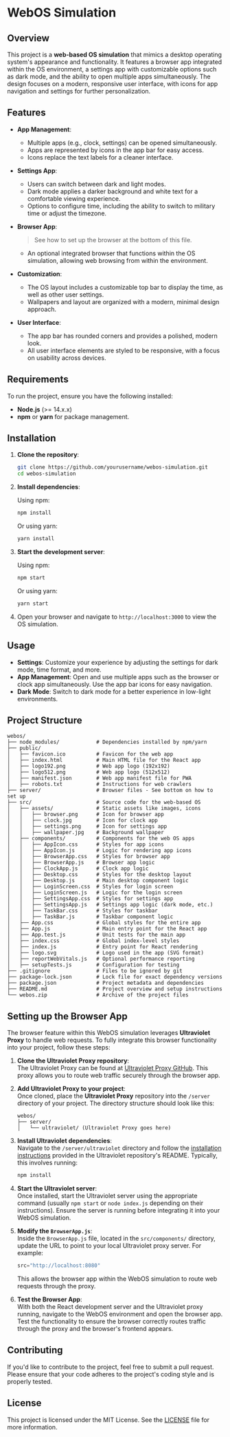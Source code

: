 # WebOS Simulation

## Overview

This project is a **web-based OS simulation** that mimics a desktop operating system's appearance and functionality. It features a browser app integrated within the OS environment, a settings app with customizable options such as dark mode, and the ability to open multiple apps simultaneously. The design focuses on a modern, responsive user interface, with icons for app navigation and settings for further personalization.

## Features

- **App Management**: 
  - Multiple apps (e.g., clock, settings) can be opened simultaneously.
  - Apps are represented by icons in the app bar for easy access.
  - Icons replace the text labels for a cleaner interface.
  
- **Settings App**: 
  - Users can switch between dark and light modes.
  - Dark mode applies a darker background and white text for a comfortable viewing experience.
  - Options to configure time, including the ability to switch to military time or adjust the timezone.

- **Browser App**:
  > See how to set up the browser at the bottom of this file.
  - An optional integrated browser that functions within the OS simulation, allowing web browsing from within the environment. 

- **Customization**: 
  - The OS layout includes a customizable top bar to display the time, as well as other user settings.
  - Wallpapers and layout are organized with a modern, minimal design approach.

- **User Interface**: 
  - The app bar has rounded corners and provides a polished, modern look.
  - All user interface elements are styled to be responsive, with a focus on usability across devices.

## Requirements

To run the project, ensure you have the following installed:

- **Node.js** (>= 14.x.x)
- **npm** or **yarn** for package management.

## Installation

1. **Clone the repository**:

   ```bash
   git clone https://github.com/yourusername/webos-simulation.git
   cd webos-simulation
   ```

2. **Install dependencies**:

   Using npm:

   ```bash
   npm install
   ```

   Or using yarn:

   ```bash
   yarn install
   ```

3. **Start the development server**:

   Using npm:

   ```bash
   npm start
   ```

   Or using yarn:

   ```bash
   yarn start
   ```

4. Open your browser and navigate to `http://localhost:3000` to view the OS simulation.

## Usage

- **Settings**: Customize your experience by adjusting the settings for dark mode, time format, and more.
- **App Management**: Open and use multiple apps such as the browser or clock app simultaneously. Use the app bar icons for easy navigation.
- **Dark Mode**: Switch to dark mode for a better experience in low-light environments.

## Project Structure

```plaintext
webos/
├── node_modules/            # Dependencies installed by npm/yarn
├── public/
│   ├── favicon.ico          # Favicon for the web app
│   ├── index.html           # Main HTML file for the React app
│   ├── logo192.png          # Web app logo (192x192)
│   ├── logo512.png          # Web app logo (512x512)
│   ├── manifest.json        # Web app manifest file for PWA
│   ├── robots.txt           # Instructions for web crawlers
├── server/                  # Browser files - See bottom on how to set up
├── src/                     # Source code for the web-based OS
│   ├── assets/              # Static assets like images, icons
│   │   ├── browser.png      # Icon for browser app
│   │   ├── clock.jpg        # Icon for clock app
│   │   ├── settings.png     # Icon for settings app
│   │   ├── wallpaper.jpg    # Background wallpaper
│   ├── components/          # Components for the web OS apps
│   │   ├── AppIcon.css      # Styles for app icons
│   │   ├── AppIcon.js       # Logic for rendering app icons
│   │   ├── BrowserApp.css   # Styles for browser app
│   │   ├── BrowserApp.js    # Browser app logic
│   │   ├── ClockApp.js      # Clock app logic
│   │   ├── Desktop.css      # Styles for the desktop layout
│   │   ├── Desktop.js       # Main desktop component logic
│   │   ├── LoginScreen.css  # Styles for login screen
│   │   ├── LoginScreen.js   # Logic for the login screen
│   │   ├── SettingsApp.css  # Styles for settings app
│   │   ├── SettingsApp.js   # Settings app logic (dark mode, etc.)
│   │   ├── TaskBar.css      # Styles for taskbar
│   │   ├── TaskBar.js       # Taskbar component logic
│   ├── App.css              # Global styles for the entire app
│   ├── App.js               # Main entry point for the React app
│   ├── App.test.js          # Unit tests for the main app
│   ├── index.css            # Global index-level styles
│   ├── index.js             # Entry point for React rendering
│   ├── logo.svg             # Logo used in the app (SVG format)
│   ├── reportWebVitals.js   # Optional performance reporting
│   ├── setupTests.js        # Configuration for testing
├── .gitignore               # Files to be ignored by git
├── package-lock.json        # Lock file for exact dependency versions
├── package.json             # Project metadata and dependencies
├── README.md                # Project overview and setup instructions
└── webos.zip                # Archive of the project files
```

## Setting up the Browser App

The browser feature within this WebOS simulation leverages **Ultraviolet Proxy** to handle web requests. To fully integrate this browser functionality into your project, follow these steps:

1. **Clone the Ultraviolet Proxy repository**:  
   The Ultraviolet Proxy can be found at [Ultraviolet Proxy GitHub](https://github.com/titaniumnetwork-dev/Ultraviolet-App). This proxy allows you to route web traffic securely through the browser app.

2. **Add Ultraviolet Proxy to your project**:  
   Once cloned, place the **Ultraviolet Proxy** repository into the `/server` directory of your project. The directory structure should look like this:

   ```plaintext
   webos/
   ├── server/
   │   └── ultraviolet/ (Ultraviolet Proxy goes here)
   ```

3. **Install Ultraviolet dependencies**:  
   Navigate to the `/server/ultraviolet` directory and follow the [installation instructions](https://github.com/titaniumnetwork-dev/Ultraviolet-App/wiki/Deploy-via-terminal) provided in the Ultraviolet repository's README. Typically, this involves running:

   ```bash
   npm install
   ```

4. **Start the Ultraviolet server**:  
   Once installed, start the Ultraviolet server using the appropriate command (usually `npm start` or `node index.js` depending on their instructions). Ensure the server is running before integrating it into your WebOS simulation.

5. **Modify the `BrowserApp.js`**:  
   Inside the `BrowserApp.js` file, located in the `src/components/` directory, update the URL to point to your local Ultraviolet proxy server. For example:

   ```javascript
   src="http://localhost:8080"
   ```

   This allows the browser app within the WebOS simulation to route web requests through the proxy.

6. **Test the Browser App**:  
   With both the React development server and the Ultraviolet proxy running, navigate to the WebOS environment and open the browser app. Test the functionality to ensure the browser correctly routes traffic through the proxy and the browser's frontend appears.

## Contributing

If you'd like to contribute to the project, feel free to submit a pull request. Please ensure that your code adheres to the project's coding style and is properly tested.

## License

This project is licensed under the MIT License. See the [LICENSE](LICENSE) file for more information.
